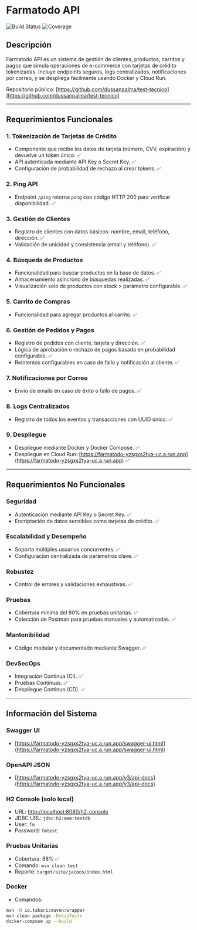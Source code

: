 # Farmatodo API

![Build Status](https://img.shields.io/badge/build-passing-brightgreen)
![Coverage](https://img.shields.io/badge/coverage-88%25-blue)

## Descripción

Farmatodo API es un sistema de gestión de clientes, productos, carritos y pagos que simula operaciones de e-commerce con tarjetas de crédito tokenizadas. Incluye endpoints seguros, logs centralizados, notificaciones por correo, y se despliega fácilmente usando Docker y Cloud Run.

Repositorio público: [https://github.com/dussanpalma/test-tecnico](https://github.com/dussanpalma/test-tecnico)

---

## Requerimientos Funcionales

### 1. Tokenización de Tarjetas de Crédito
- Componente que recibe los datos de tarjeta (número, CVV, expiración) y devuelve un token único. ✅
- API autenticada mediante API Key o Secret Key. ✅
- Configuración de probabilidad de rechazo al crear tokens. ✅

### 2. Ping API
- Endpoint `/ping` retorna `pong` con código HTTP 200 para verificar disponibilidad. ✅

### 3. Gestión de Clientes
- Registro de clientes con datos básicos: nombre, email, teléfono, dirección. ✅
- Validación de unicidad y consistencia (email y teléfono). ✅

### 4. Búsqueda de Productos
- Funcionalidad para buscar productos en la base de datos. ✅
- Almacenamiento asíncrono de búsquedas realizadas. ✅
- Visualización solo de productos con stock > parámetro configurable. ✅

### 5. Carrito de Compras
- Funcionalidad para agregar productos al carrito. ✅

### 6. Gestión de Pedidos y Pagos
- Registro de pedidos con cliente, tarjeta y dirección. ✅
- Lógica de aprobación o rechazo de pagos basada en probabilidad configurable. ✅
- Reintentos configurables en caso de fallo y notificación al cliente. ✅

### 7. Notificaciones por Correo
- Envío de emails en caso de éxito o fallo de pagos. ✅

### 8. Logs Centralizados
- Registro de todos los eventos y transacciones con UUID único. ✅

### 9. Despliegue
- Despliegue mediante Docker y Docker Compose. ✅
- Despliegue en Cloud Run: [https://farmatodo-yzsgxs2tya-uc.a.run.app](https://farmatodo-yzsgxs2tya-uc.a.run.app) ✅

---

## Requerimientos No Funcionales

### Seguridad
- Autenticación mediante API Key o Secret Key. ✅
- Encriptación de datos sensibles como tarjetas de crédito. ✅

### Escalabilidad y Desempeño
- Soporta múltiples usuarios concurrentes. ✅
- Configuración centralizada de parámetros clave. ✅

### Robustez
- Control de errores y validaciones exhaustivas. ✅

### Pruebas
- Cobertura mínima del 80% en pruebas unitarias. ✅
- Colección de Postman para pruebas manuales y automatizadas. ✅

### Mantenibilidad
- Código modular y documentado mediante Swagger. ✅

### DevSecOps
- Integración Continua (CI). ✅
- Pruebas Continuas. ✅
- Despliegue Continuo (CD). ✅

---

## Información del Sistema

### Swagger UI
- [https://farmatodo-yzsgxs2tya-uc.a.run.app/swagger-ui.html](https://farmatodo-yzsgxs2tya-uc.a.run.app/swagger-ui.html)

### OpenAPI JSON
- [https://farmatodo-yzsgxs2tya-uc.a.run.app/v3/api-docs](https://farmatodo-yzsgxs2tya-uc.a.run.app/v3/api-docs)

### H2 Console (solo local)
- URL: [http://localhost:8080/h2-console](http://localhost:8080/h2-console)
- JDBC URL: `jdbc:h2:mem:testdb`
- User: `fm`
- Password: `fmtest`

### Pruebas Unitarias
- Cobertura: 88% ✅
- Comando: `mvn clean test`
- Reporte: `target/site/jacoco/index.html`

### Docker
- Comandos:
```bash
mvn -N io.takari:maven:wrapper
mvn clean package -DskipTests
docker-compose up --build
